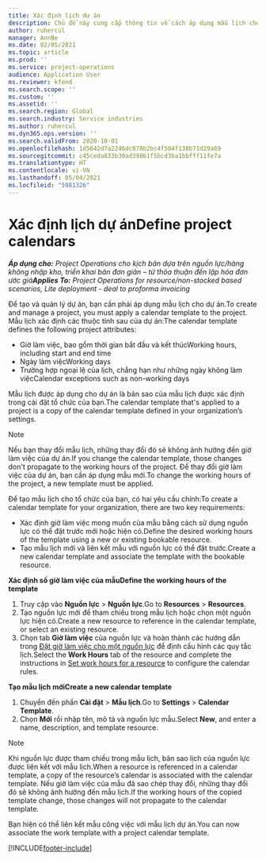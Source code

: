 ```yaml
---
title: Xác định lịch dự án
description: Chủ đề này cung cấp thông tin về cách áp dụng mẫu lịch cho dự án để theo dõi tiến độ dự án.
author: ruhercul
manager: AnnBe
ms.date: 02/05/2021
ms.topic: article
ms.prod: ''
ms.service: project-operations
audience: Application User
ms.reviewer: kfend
ms.search.scope: ''
ms.custom: ''
ms.assetid: ''
ms.search.region: Global
ms.search.industry: Service industries
ms.author: ruhercul
ms.dyn365.ops.version: ''
ms.search.validFrom: 2020-10-01
ms.openlocfilehash: 1d5642d7a2246dc878b2bc4f504f138b71d29a69
ms.sourcegitcommit: c45ceda833b30ad39861f5bcd3ba1bbfff11fe7a
ms.translationtype: HT
ms.contentlocale: vi-VN
ms.lasthandoff: 05/04/2021
ms.locfileid: "5981326"
---
```

# <a name="define-project-calendars"></a><span data-ttu-id="b5505-103">Xác định lịch dự án</span><span class="sxs-lookup"><span data-stu-id="b5505-103">Define project calendars</span></span>

<span data-ttu-id="b5505-104">_**Áp dụng cho:** Project Operations cho kịch bản dựa trên nguồn lực/hàng không nhập kho, triển khai bản đơn giản – từ thỏa thuận đến lập hóa đơn ước giá_</span><span class="sxs-lookup"><span data-stu-id="b5505-104">_**Applies To:** Project Operations for resource/non-stocked based scenarios, Lite deployment - deal to proforma invoicing_</span></span>

<span data-ttu-id="b5505-105">Để tạo và quản lý dự án, bạn cần phải áp dụng mẫu lịch cho dự án.</span><span class="sxs-lookup"><span data-stu-id="b5505-105">To create and manage a project, you must apply a calendar template to the project.</span></span> <span data-ttu-id="b5505-106">Mẫu lịch xác định các thuộc tính sau của dự án:</span><span class="sxs-lookup"><span data-stu-id="b5505-106">The calendar template defines the following project attributes:</span></span>

- <span data-ttu-id="b5505-107">Giờ làm việc, bao gồm thời gian bắt đầu và kết thúc</span><span class="sxs-lookup"><span data-stu-id="b5505-107">Working hours, including start and end time</span></span>
- <span data-ttu-id="b5505-108">Ngày làm việc</span><span class="sxs-lookup"><span data-stu-id="b5505-108">Working days</span></span>
- <span data-ttu-id="b5505-109">Trường hợp ngoại lệ của lịch, chẳng hạn như những ngày không làm việc</span><span class="sxs-lookup"><span data-stu-id="b5505-109">Calendar exceptions such as non-working days</span></span>

<span data-ttu-id="b5505-110">Mẫu lịch được áp dụng cho dự án là bản sao của mẫu lịch được xác định trong cài đặt tổ chức của bạn.</span><span class="sxs-lookup"><span data-stu-id="b5505-110">The calendar template that's applied to a project is a copy of the calendar template defined in your organization’s settings.</span></span>

> [!NOTE]
> <span data-ttu-id="b5505-111">Nếu bạn thay đổi mẫu lịch, những thay đổi đó sẽ không ảnh hưởng đến giờ làm việc của dự án.</span><span class="sxs-lookup"><span data-stu-id="b5505-111">If you change the calendar template, those changes don't propagate to the working hours of the project.</span></span> <span data-ttu-id="b5505-112">Để thay đổi giờ làm việc của dự án, bạn cần áp dụng mẫu mới.</span><span class="sxs-lookup"><span data-stu-id="b5505-112">To change the working hours of the project, a new template must be applied.</span></span>

<span data-ttu-id="b5505-113">Để tạo mẫu lịch cho tổ chức của bạn, có hai yêu cầu chính:</span><span class="sxs-lookup"><span data-stu-id="b5505-113">To create a calendar template for your organization, there are two key requirements:</span></span>

- <span data-ttu-id="b5505-114">Xác định giờ làm việc mong muốn của mẫu bằng cách sử dụng nguồn lực có thể đặt trước mới hoặc hiện có.</span><span class="sxs-lookup"><span data-stu-id="b5505-114">Define the desired working hours of the template using a new or existing bookable resource.</span></span>
- <span data-ttu-id="b5505-115">Tạo mẫu lịch mới và liên kết mẫu với nguồn lực có thể đặt trước.</span><span class="sxs-lookup"><span data-stu-id="b5505-115">Create a new calendar template and associate the template with the bookable resource.</span></span>

<span data-ttu-id="b5505-116">**Xác định số giờ làm việc của mẫu**</span><span class="sxs-lookup"><span data-stu-id="b5505-116">**Define the working hours of the template**</span></span>

1. <span data-ttu-id="b5505-117">Truy cập vào **Nguồn lực** \> **Nguồn lực**.</span><span class="sxs-lookup"><span data-stu-id="b5505-117">Go to **Resources** \> **Resources**.</span></span>
2. <span data-ttu-id="b5505-118">Tạo nguồn lực mới để tham chiếu trong mẫu lịch hoặc chọn một nguồn lực hiện có.</span><span class="sxs-lookup"><span data-stu-id="b5505-118">Create a new resource to reference in the calendar template, or select an existing resource.</span></span>
3. <span data-ttu-id="b5505-119">Chọn tab **Giờ làm việc** của nguồn lực và hoàn thành các hướng dẫn trong [Đặt giờ làm việc cho một nguồn lực](https://docs.microsoft.com/dynamics365/field-service/set-work-hours-resource) để định cấu hình các quy tắc lịch.</span><span class="sxs-lookup"><span data-stu-id="b5505-119">Select the **Work Hours** tab of the resource and complete the instructions in [Set work hours for a resource](https://docs.microsoft.com/dynamics365/field-service/set-work-hours-resource) to configure the calendar rules.</span></span>

<span data-ttu-id="b5505-120">**Tạo mẫu lịch mới**</span><span class="sxs-lookup"><span data-stu-id="b5505-120">**Create a new calendar template**</span></span>

1. <span data-ttu-id="b5505-121">Chuyển đến phần **Cài đặt** \> **Mẫu lịch**.</span><span class="sxs-lookup"><span data-stu-id="b5505-121">Go to **Settings** \> **Calendar Template**.</span></span>
2. <span data-ttu-id="b5505-122">Chọn **Mới** rồi nhập tên, mô tả và nguồn lực mẫu.</span><span class="sxs-lookup"><span data-stu-id="b5505-122">Select **New**, and enter a name, description, and template resource.</span></span>

> [!NOTE]
> <span data-ttu-id="b5505-123">Khi nguồn lực được tham chiếu trong mẫu lịch, bản sao lịch của nguồn lực được liên kết với mẫu lịch.</span><span class="sxs-lookup"><span data-stu-id="b5505-123">When a resource is referenced in a calendar template, a copy of the resource’s calendar is associated with the calendar template.</span></span> <span data-ttu-id="b5505-124">Nếu giờ làm việc của mẫu đã sao chép thay đổi, những thay đổi đó sẽ không ảnh hưởng đến mẫu lịch.</span><span class="sxs-lookup"><span data-stu-id="b5505-124">If the working hours of the copied template change, those changes will not propagate to the calendar template.</span></span>

<span data-ttu-id="b5505-125">Bạn hiện có thể liên kết mẫu công việc với mẫu lịch dự án.</span><span class="sxs-lookup"><span data-stu-id="b5505-125">You can now associate the work template with a project calendar template.</span></span>


[!INCLUDE[footer-include](../includes/footer-banner.md)]

